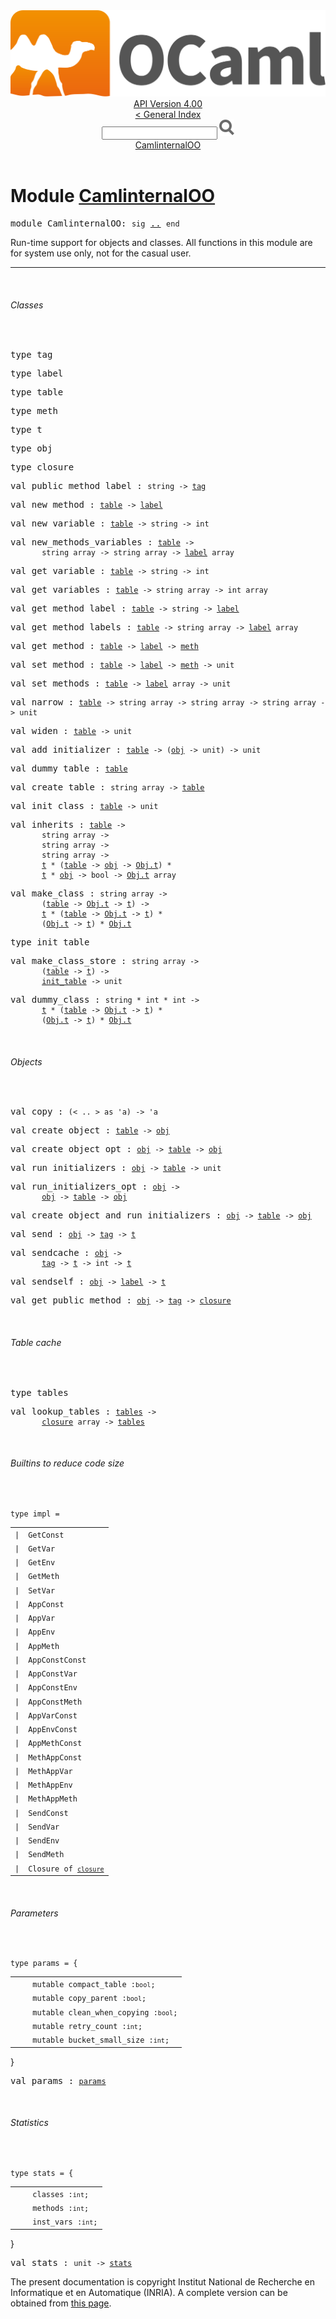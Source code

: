 <!-- ((! set title API !)) ((! set documentation !)) ((! set api !)) ((! set nobreadcrumb !)) -->
<div class="api"><header><nav class="toc brand"><a class="brand" href="https://ocaml.org/"><img src="colour-logo-gray.svg" class="svg" alt="OCaml"></a></nav><nav class="toc"><div class="toc_version"><a href="/docs" id="version-select">API Version 4.00</a></div><a href="index.html">&lt; General Index</a><div class="api_search"><input type="text" name="apisearch" id="api_search" oninput="mySearch(false);" onkeypress="this.oninput();" onclick="this.oninput();" onpaste="this.oninput();">
<img src="search_icon.svg" alt="Search" class="svg" onclick="mySearch(false)"></div>
<div id="search_results"></div><div class="toc_title"><a href="#top">CamlinternalOO</a></div><ul></ul></nav></header>

<h1>Module <a href="type_CamlinternalOO.html">CamlinternalOO</a></h1>
<pre><span class="keyword">module</span> CamlinternalOO: <code class="code"><span class="keyword">sig</span></code> <a href="CamlinternalOO.html">..</a> <code class="code"><span class="keyword">end</span></code></pre>Run-time support for objects and classes.
    All functions in this module are for system use only, not for the
    casual user.<br>
<hr width="100%">
<br>
<span id="6_Classes"><h6>Classes</h6></span><br>
<pre><span id="TYPEtag"><span class="keyword">type</span> <code class="type"></code>tag</span> </pre>

<pre><span id="TYPElabel"><span class="keyword">type</span> <code class="type"></code>label</span> </pre>

<pre><span id="TYPEtable"><span class="keyword">type</span> <code class="type"></code>table</span> </pre>

<pre><span id="TYPEmeth"><span class="keyword">type</span> <code class="type"></code>meth</span> </pre>

<pre><span id="TYPEt"><span class="keyword">type</span> <code class="type"></code>t</span> </pre>

<pre><span id="TYPEobj"><span class="keyword">type</span> <code class="type"></code>obj</span> </pre>

<pre><span id="TYPEclosure"><span class="keyword">type</span> <code class="type"></code>closure</span> </pre>

<pre><span id="VALpublic_method_label"><span class="keyword">val</span> public_method_label</span> : <code class="type">string -&gt; <a href="CamlinternalOO.html#TYPEtag">tag</a></code></pre><pre><span id="VALnew_method"><span class="keyword">val</span> new_method</span> : <code class="type"><a href="CamlinternalOO.html#TYPEtable">table</a> -&gt; <a href="CamlinternalOO.html#TYPElabel">label</a></code></pre><pre><span id="VALnew_variable"><span class="keyword">val</span> new_variable</span> : <code class="type"><a href="CamlinternalOO.html#TYPEtable">table</a> -&gt; string -&gt; int</code></pre><pre><span id="VALnew_methods_variables"><span class="keyword">val</span> new_methods_variables</span> : <code class="type"><a href="CamlinternalOO.html#TYPEtable">table</a> -&gt;<br>       string array -&gt; string array -&gt; <a href="CamlinternalOO.html#TYPElabel">label</a> array</code></pre><pre><span id="VALget_variable"><span class="keyword">val</span> get_variable</span> : <code class="type"><a href="CamlinternalOO.html#TYPEtable">table</a> -&gt; string -&gt; int</code></pre><pre><span id="VALget_variables"><span class="keyword">val</span> get_variables</span> : <code class="type"><a href="CamlinternalOO.html#TYPEtable">table</a> -&gt; string array -&gt; int array</code></pre><pre><span id="VALget_method_label"><span class="keyword">val</span> get_method_label</span> : <code class="type"><a href="CamlinternalOO.html#TYPEtable">table</a> -&gt; string -&gt; <a href="CamlinternalOO.html#TYPElabel">label</a></code></pre><pre><span id="VALget_method_labels"><span class="keyword">val</span> get_method_labels</span> : <code class="type"><a href="CamlinternalOO.html#TYPEtable">table</a> -&gt; string array -&gt; <a href="CamlinternalOO.html#TYPElabel">label</a> array</code></pre><pre><span id="VALget_method"><span class="keyword">val</span> get_method</span> : <code class="type"><a href="CamlinternalOO.html#TYPEtable">table</a> -&gt; <a href="CamlinternalOO.html#TYPElabel">label</a> -&gt; <a href="CamlinternalOO.html#TYPEmeth">meth</a></code></pre><pre><span id="VALset_method"><span class="keyword">val</span> set_method</span> : <code class="type"><a href="CamlinternalOO.html#TYPEtable">table</a> -&gt; <a href="CamlinternalOO.html#TYPElabel">label</a> -&gt; <a href="CamlinternalOO.html#TYPEmeth">meth</a> -&gt; unit</code></pre><pre><span id="VALset_methods"><span class="keyword">val</span> set_methods</span> : <code class="type"><a href="CamlinternalOO.html#TYPEtable">table</a> -&gt; <a href="CamlinternalOO.html#TYPElabel">label</a> array -&gt; unit</code></pre><pre><span id="VALnarrow"><span class="keyword">val</span> narrow</span> : <code class="type"><a href="CamlinternalOO.html#TYPEtable">table</a> -&gt; string array -&gt; string array -&gt; string array -&gt; unit</code></pre><pre><span id="VALwiden"><span class="keyword">val</span> widen</span> : <code class="type"><a href="CamlinternalOO.html#TYPEtable">table</a> -&gt; unit</code></pre><pre><span id="VALadd_initializer"><span class="keyword">val</span> add_initializer</span> : <code class="type"><a href="CamlinternalOO.html#TYPEtable">table</a> -&gt; (<a href="CamlinternalOO.html#TYPEobj">obj</a> -&gt; unit) -&gt; unit</code></pre><pre><span id="VALdummy_table"><span class="keyword">val</span> dummy_table</span> : <code class="type"><a href="CamlinternalOO.html#TYPEtable">table</a></code></pre><pre><span id="VALcreate_table"><span class="keyword">val</span> create_table</span> : <code class="type">string array -&gt; <a href="CamlinternalOO.html#TYPEtable">table</a></code></pre><pre><span id="VALinit_class"><span class="keyword">val</span> init_class</span> : <code class="type"><a href="CamlinternalOO.html#TYPEtable">table</a> -&gt; unit</code></pre><pre><span id="VALinherits"><span class="keyword">val</span> inherits</span> : <code class="type"><a href="CamlinternalOO.html#TYPEtable">table</a> -&gt;<br>       string array -&gt;<br>       string array -&gt;<br>       string array -&gt;<br>       <a href="CamlinternalOO.html#TYPEt">t</a> * (<a href="CamlinternalOO.html#TYPEtable">table</a> -&gt; <a href="CamlinternalOO.html#TYPEobj">obj</a> -&gt; <a href="Obj.html#TYPEt">Obj.t</a>) *<br>       <a href="CamlinternalOO.html#TYPEt">t</a> * <a href="CamlinternalOO.html#TYPEobj">obj</a> -&gt; bool -&gt; <a href="Obj.html#TYPEt">Obj.t</a> array</code></pre><pre><span id="VALmake_class"><span class="keyword">val</span> make_class</span> : <code class="type">string array -&gt;<br>       (<a href="CamlinternalOO.html#TYPEtable">table</a> -&gt; <a href="Obj.html#TYPEt">Obj.t</a> -&gt; <a href="CamlinternalOO.html#TYPEt">t</a>) -&gt;<br>       <a href="CamlinternalOO.html#TYPEt">t</a> * (<a href="CamlinternalOO.html#TYPEtable">table</a> -&gt; <a href="Obj.html#TYPEt">Obj.t</a> -&gt; <a href="CamlinternalOO.html#TYPEt">t</a>) *<br>       (<a href="Obj.html#TYPEt">Obj.t</a> -&gt; <a href="CamlinternalOO.html#TYPEt">t</a>) * <a href="Obj.html#TYPEt">Obj.t</a></code></pre><pre><span id="TYPEinit_table"><span class="keyword">type</span> <code class="type"></code>init_table</span> </pre>

<pre><span id="VALmake_class_store"><span class="keyword">val</span> make_class_store</span> : <code class="type">string array -&gt;<br>       (<a href="CamlinternalOO.html#TYPEtable">table</a> -&gt; <a href="CamlinternalOO.html#TYPEt">t</a>) -&gt;<br>       <a href="CamlinternalOO.html#TYPEinit_table">init_table</a> -&gt; unit</code></pre><pre><span id="VALdummy_class"><span class="keyword">val</span> dummy_class</span> : <code class="type">string * int * int -&gt;<br>       <a href="CamlinternalOO.html#TYPEt">t</a> * (<a href="CamlinternalOO.html#TYPEtable">table</a> -&gt; <a href="Obj.html#TYPEt">Obj.t</a> -&gt; <a href="CamlinternalOO.html#TYPEt">t</a>) *<br>       (<a href="Obj.html#TYPEt">Obj.t</a> -&gt; <a href="CamlinternalOO.html#TYPEt">t</a>) * <a href="Obj.html#TYPEt">Obj.t</a></code></pre><br>
<span id="6_Objects"><h6>Objects</h6></span><br>
<pre><span id="VALcopy"><span class="keyword">val</span> copy</span> : <code class="type">(&lt; .. &gt; as 'a) -&gt; 'a</code></pre><pre><span id="VALcreate_object"><span class="keyword">val</span> create_object</span> : <code class="type"><a href="CamlinternalOO.html#TYPEtable">table</a> -&gt; <a href="CamlinternalOO.html#TYPEobj">obj</a></code></pre><pre><span id="VALcreate_object_opt"><span class="keyword">val</span> create_object_opt</span> : <code class="type"><a href="CamlinternalOO.html#TYPEobj">obj</a> -&gt; <a href="CamlinternalOO.html#TYPEtable">table</a> -&gt; <a href="CamlinternalOO.html#TYPEobj">obj</a></code></pre><pre><span id="VALrun_initializers"><span class="keyword">val</span> run_initializers</span> : <code class="type"><a href="CamlinternalOO.html#TYPEobj">obj</a> -&gt; <a href="CamlinternalOO.html#TYPEtable">table</a> -&gt; unit</code></pre><pre><span id="VALrun_initializers_opt"><span class="keyword">val</span> run_initializers_opt</span> : <code class="type"><a href="CamlinternalOO.html#TYPEobj">obj</a> -&gt;<br>       <a href="CamlinternalOO.html#TYPEobj">obj</a> -&gt; <a href="CamlinternalOO.html#TYPEtable">table</a> -&gt; <a href="CamlinternalOO.html#TYPEobj">obj</a></code></pre><pre><span id="VALcreate_object_and_run_initializers"><span class="keyword">val</span> create_object_and_run_initializers</span> : <code class="type"><a href="CamlinternalOO.html#TYPEobj">obj</a> -&gt; <a href="CamlinternalOO.html#TYPEtable">table</a> -&gt; <a href="CamlinternalOO.html#TYPEobj">obj</a></code></pre><pre><span id="VALsend"><span class="keyword">val</span> send</span> : <code class="type"><a href="CamlinternalOO.html#TYPEobj">obj</a> -&gt; <a href="CamlinternalOO.html#TYPEtag">tag</a> -&gt; <a href="CamlinternalOO.html#TYPEt">t</a></code></pre><pre><span id="VALsendcache"><span class="keyword">val</span> sendcache</span> : <code class="type"><a href="CamlinternalOO.html#TYPEobj">obj</a> -&gt;<br>       <a href="CamlinternalOO.html#TYPEtag">tag</a> -&gt; <a href="CamlinternalOO.html#TYPEt">t</a> -&gt; int -&gt; <a href="CamlinternalOO.html#TYPEt">t</a></code></pre><pre><span id="VALsendself"><span class="keyword">val</span> sendself</span> : <code class="type"><a href="CamlinternalOO.html#TYPEobj">obj</a> -&gt; <a href="CamlinternalOO.html#TYPElabel">label</a> -&gt; <a href="CamlinternalOO.html#TYPEt">t</a></code></pre><pre><span id="VALget_public_method"><span class="keyword">val</span> get_public_method</span> : <code class="type"><a href="CamlinternalOO.html#TYPEobj">obj</a> -&gt; <a href="CamlinternalOO.html#TYPEtag">tag</a> -&gt; <a href="CamlinternalOO.html#TYPEclosure">closure</a></code></pre><br>
<span id="6_Tablecache"><h6>Table cache</h6></span><br>
<pre><span id="TYPEtables"><span class="keyword">type</span> <code class="type"></code>tables</span> </pre>

<pre><span id="VALlookup_tables"><span class="keyword">val</span> lookup_tables</span> : <code class="type"><a href="CamlinternalOO.html#TYPEtables">tables</a> -&gt;<br>       <a href="CamlinternalOO.html#TYPEclosure">closure</a> array -&gt; <a href="CamlinternalOO.html#TYPEtables">tables</a></code></pre><br>
<span id="6_Builtinstoreducecodesize"><h6>Builtins to reduce code size</h6></span><br>
<pre><code><span id="TYPEimpl"><span class="keyword">type</span> <code class="type"></code>impl</span> = </code></pre><table class="typetable">
<tbody><tr>
<td align="left" valign="top">
<code><span class="keyword">|</span></code></td>
<td align="left" valign="top">
<code><span id="TYPEELTimpl.GetConst"><span class="constructor">GetConst</span></span></code></td>

</tr>
<tr>
<td align="left" valign="top">
<code><span class="keyword">|</span></code></td>
<td align="left" valign="top">
<code><span id="TYPEELTimpl.GetVar"><span class="constructor">GetVar</span></span></code></td>

</tr>
<tr>
<td align="left" valign="top">
<code><span class="keyword">|</span></code></td>
<td align="left" valign="top">
<code><span id="TYPEELTimpl.GetEnv"><span class="constructor">GetEnv</span></span></code></td>

</tr>
<tr>
<td align="left" valign="top">
<code><span class="keyword">|</span></code></td>
<td align="left" valign="top">
<code><span id="TYPEELTimpl.GetMeth"><span class="constructor">GetMeth</span></span></code></td>

</tr>
<tr>
<td align="left" valign="top">
<code><span class="keyword">|</span></code></td>
<td align="left" valign="top">
<code><span id="TYPEELTimpl.SetVar"><span class="constructor">SetVar</span></span></code></td>

</tr>
<tr>
<td align="left" valign="top">
<code><span class="keyword">|</span></code></td>
<td align="left" valign="top">
<code><span id="TYPEELTimpl.AppConst"><span class="constructor">AppConst</span></span></code></td>

</tr>
<tr>
<td align="left" valign="top">
<code><span class="keyword">|</span></code></td>
<td align="left" valign="top">
<code><span id="TYPEELTimpl.AppVar"><span class="constructor">AppVar</span></span></code></td>

</tr>
<tr>
<td align="left" valign="top">
<code><span class="keyword">|</span></code></td>
<td align="left" valign="top">
<code><span id="TYPEELTimpl.AppEnv"><span class="constructor">AppEnv</span></span></code></td>

</tr>
<tr>
<td align="left" valign="top">
<code><span class="keyword">|</span></code></td>
<td align="left" valign="top">
<code><span id="TYPEELTimpl.AppMeth"><span class="constructor">AppMeth</span></span></code></td>

</tr>
<tr>
<td align="left" valign="top">
<code><span class="keyword">|</span></code></td>
<td align="left" valign="top">
<code><span id="TYPEELTimpl.AppConstConst"><span class="constructor">AppConstConst</span></span></code></td>

</tr>
<tr>
<td align="left" valign="top">
<code><span class="keyword">|</span></code></td>
<td align="left" valign="top">
<code><span id="TYPEELTimpl.AppConstVar"><span class="constructor">AppConstVar</span></span></code></td>

</tr>
<tr>
<td align="left" valign="top">
<code><span class="keyword">|</span></code></td>
<td align="left" valign="top">
<code><span id="TYPEELTimpl.AppConstEnv"><span class="constructor">AppConstEnv</span></span></code></td>

</tr>
<tr>
<td align="left" valign="top">
<code><span class="keyword">|</span></code></td>
<td align="left" valign="top">
<code><span id="TYPEELTimpl.AppConstMeth"><span class="constructor">AppConstMeth</span></span></code></td>

</tr>
<tr>
<td align="left" valign="top">
<code><span class="keyword">|</span></code></td>
<td align="left" valign="top">
<code><span id="TYPEELTimpl.AppVarConst"><span class="constructor">AppVarConst</span></span></code></td>

</tr>
<tr>
<td align="left" valign="top">
<code><span class="keyword">|</span></code></td>
<td align="left" valign="top">
<code><span id="TYPEELTimpl.AppEnvConst"><span class="constructor">AppEnvConst</span></span></code></td>

</tr>
<tr>
<td align="left" valign="top">
<code><span class="keyword">|</span></code></td>
<td align="left" valign="top">
<code><span id="TYPEELTimpl.AppMethConst"><span class="constructor">AppMethConst</span></span></code></td>

</tr>
<tr>
<td align="left" valign="top">
<code><span class="keyword">|</span></code></td>
<td align="left" valign="top">
<code><span id="TYPEELTimpl.MethAppConst"><span class="constructor">MethAppConst</span></span></code></td>

</tr>
<tr>
<td align="left" valign="top">
<code><span class="keyword">|</span></code></td>
<td align="left" valign="top">
<code><span id="TYPEELTimpl.MethAppVar"><span class="constructor">MethAppVar</span></span></code></td>

</tr>
<tr>
<td align="left" valign="top">
<code><span class="keyword">|</span></code></td>
<td align="left" valign="top">
<code><span id="TYPEELTimpl.MethAppEnv"><span class="constructor">MethAppEnv</span></span></code></td>

</tr>
<tr>
<td align="left" valign="top">
<code><span class="keyword">|</span></code></td>
<td align="left" valign="top">
<code><span id="TYPEELTimpl.MethAppMeth"><span class="constructor">MethAppMeth</span></span></code></td>

</tr>
<tr>
<td align="left" valign="top">
<code><span class="keyword">|</span></code></td>
<td align="left" valign="top">
<code><span id="TYPEELTimpl.SendConst"><span class="constructor">SendConst</span></span></code></td>

</tr>
<tr>
<td align="left" valign="top">
<code><span class="keyword">|</span></code></td>
<td align="left" valign="top">
<code><span id="TYPEELTimpl.SendVar"><span class="constructor">SendVar</span></span></code></td>

</tr>
<tr>
<td align="left" valign="top">
<code><span class="keyword">|</span></code></td>
<td align="left" valign="top">
<code><span id="TYPEELTimpl.SendEnv"><span class="constructor">SendEnv</span></span></code></td>

</tr>
<tr>
<td align="left" valign="top">
<code><span class="keyword">|</span></code></td>
<td align="left" valign="top">
<code><span id="TYPEELTimpl.SendMeth"><span class="constructor">SendMeth</span></span></code></td>

</tr>
<tr>
<td align="left" valign="top">
<code><span class="keyword">|</span></code></td>
<td align="left" valign="top">
<code><span id="TYPEELTimpl.Closure"><span class="constructor">Closure</span></span> <span class="keyword">of</span> <code class="type"><a href="CamlinternalOO.html#TYPEclosure">closure</a></code></code></td>

</tr></tbody></table>


<br>
<span id="6_Parameters"><h6>Parameters</h6></span><br>
<pre><code><span id="TYPEparams"><span class="keyword">type</span> <code class="type"></code>params</span> = {</code></pre><table class="typetable">
<tbody><tr>
<td align="left" valign="top">
<code>&nbsp;&nbsp;</code></td>
<td align="left" valign="top">
<code><span class="keyword">mutable&nbsp;</span><span id="TYPEELTparams.compact_table">compact_table</span>&nbsp;:<code class="type">bool</code>;</code></td>

</tr>
<tr>
<td align="left" valign="top">
<code>&nbsp;&nbsp;</code></td>
<td align="left" valign="top">
<code><span class="keyword">mutable&nbsp;</span><span id="TYPEELTparams.copy_parent">copy_parent</span>&nbsp;:<code class="type">bool</code>;</code></td>

</tr>
<tr>
<td align="left" valign="top">
<code>&nbsp;&nbsp;</code></td>
<td align="left" valign="top">
<code><span class="keyword">mutable&nbsp;</span><span id="TYPEELTparams.clean_when_copying">clean_when_copying</span>&nbsp;:<code class="type">bool</code>;</code></td>

</tr>
<tr>
<td align="left" valign="top">
<code>&nbsp;&nbsp;</code></td>
<td align="left" valign="top">
<code><span class="keyword">mutable&nbsp;</span><span id="TYPEELTparams.retry_count">retry_count</span>&nbsp;:<code class="type">int</code>;</code></td>

</tr>
<tr>
<td align="left" valign="top">
<code>&nbsp;&nbsp;</code></td>
<td align="left" valign="top">
<code><span class="keyword">mutable&nbsp;</span><span id="TYPEELTparams.bucket_small_size">bucket_small_size</span>&nbsp;:<code class="type">int</code>;</code></td>

</tr></tbody></table>
}


<pre><span id="VALparams"><span class="keyword">val</span> params</span> : <code class="type"><a href="CamlinternalOO.html#TYPEparams">params</a></code></pre><br>
<span id="6_Statistics"><h6>Statistics</h6></span><br>
<pre><code><span id="TYPEstats"><span class="keyword">type</span> <code class="type"></code>stats</span> = {</code></pre><table class="typetable">
<tbody><tr>
<td align="left" valign="top">
<code>&nbsp;&nbsp;</code></td>
<td align="left" valign="top">
<code><span id="TYPEELTstats.classes">classes</span>&nbsp;:<code class="type">int</code>;</code></td>

</tr>
<tr>
<td align="left" valign="top">
<code>&nbsp;&nbsp;</code></td>
<td align="left" valign="top">
<code><span id="TYPEELTstats.methods">methods</span>&nbsp;:<code class="type">int</code>;</code></td>

</tr>
<tr>
<td align="left" valign="top">
<code>&nbsp;&nbsp;</code></td>
<td align="left" valign="top">
<code><span id="TYPEELTstats.inst_vars">inst_vars</span>&nbsp;:<code class="type">int</code>;</code></td>

</tr></tbody></table>
}


<pre><span id="VALstats"><span class="keyword">val</span> stats</span> : <code class="type">unit -&gt; <a href="CamlinternalOO.html#TYPEstats">stats</a></code></pre><div class="copyright">The present documentation is copyright Institut National de Recherche en Informatique et en Automatique (INRIA). A complete version can be obtained from <a href="http://caml.inria.fr/pub/docs/manual-ocaml/">this page</a>.</div></div>